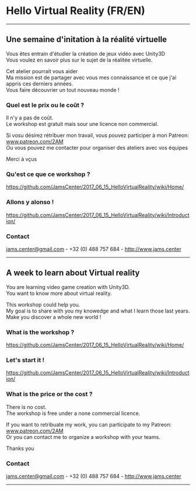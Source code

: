 
# Hello Virtual Reality (FR/EN)
-----------------------------------------------------------------------------------------

## Une semaine d'initation à la réalité virtuelle
Vous êtes entrain d'étudier la création de jeux vidéo avec Unity3D   
Vous voulez en savoir plus sur le sujet de la réalitée virtuelle.   

Cet atelier pourrait vous aider    
Ma mission est de partager avec vous mes connaissance et ce que j'ai appris ces derniers années.    
Vous faire découvrier un tout nouveau monde !   

### Quel est le prix ou le coût ?
Il n'y a pas de coût.   
Le workshop est gratuit mais sour une licence non commercial.   

Si vosu désirez rétribuer mon travail, vous pouvez participer à mon Patreon: www.patreon.com/2AM    
Ou vous pouvez me contacter pour organiser des ateliers avec vos équipes   

Merci à vçus   


### Qu'est ce que ce workshop ?
https://github.com/JamsCenter/2017_06_15_HelloVirtualReality/wiki/Home/
### Allons y alonso !
https://github.com/JamsCenter/2017_06_15_HelloVirtualReality/wiki/Introduction/


### Contact
jams.center@gmail.com - +32 (0) 488 757 684 - http://www.jams.center



-----------------------------------------------------------------------------------------

## A week to learn about Virtual reality
You are learning video game creation with Unity3D.   
You want to know more about virtual reality.   

This workshop could help you.   
My goal is to share with you my knowedge and what I learn those last years.   
Make you discover a whole new world !   

### What is the workshop ?
https://github.com/JamsCenter/2017_06_15_HelloVirtualReality/wiki/Home/
### Let's start it !
https://github.com/JamsCenter/2017_06_15_HelloVirtualReality/wiki/Introduction/


### What is the price or the cost ?
There is no cost.    
The workshop is free under a none commercial licence.   
   
If you want to retribuate my work, you can participate to my Patreon: www.patreon.com/2AM    
Or you can contact me to organize a workshop with your teams.   
   
Thanks you   


### Contact 
jams.center@gmail.com - +32 (0) 488 757 684 - http://www.jams.center    


-----------------------------------------------------------------------------------------
